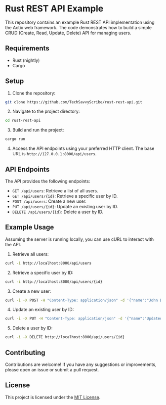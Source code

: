 # Rust REST API Example

This repository contains an example Rust REST API implementation using the Actix web framework. The code demonstrates how to build a simple CRUD (Create, Read, Update, Delete) API for managing users.

## Requirements

- Rust (nightly)
- Cargo

## Setup

1. Clone the repository:

```bash
git clone https://github.com/TechSavvyScribe/rust-rest-api.git
```

2. Navigate to the project directory:

```bash
cd rust-rest-api
```

3. Build and run the project:

```bash
cargo run
```

4. Access the API endpoints using your preferred HTTP client. The base URL is `http://127.0.0.1:8000/api/users`.

## API Endpoints

The API provides the following endpoints:

- `GET /api/users`: Retrieve a list of all users.
- `GET /api/users/{id}`: Retrieve a specific user by ID.
- `POST /api/users`: Create a new user.
- `PUT /api/users/{id}`: Update an existing user by ID.
- `DELETE /api/users/{id}`: Delete a user by ID.

## Example Usage

Assuming the server is running locally, you can use cURL to interact with the API.

1. Retrieve all users:

```bash
curl -i http://localhost:8000/api/users
```

2. Retrieve a specific user by ID:

```bash
curl -i http://localhost:8000/api/users/{id}
```

3. Create a new user:

```bash
curl -i -X POST -H "Content-Type: application/json" -d '{"name":"John Doe","email":"john@example.com"}' http://localhost:8000/api/users
```

4. Update an existing user by ID:

```bash
curl -i -X PUT -H "Content-Type: application/json" -d '{"name":"Updated Name","email":"updated@example.com"}' http://localhost:8000/api/users/{id}
```

5. Delete a user by ID:

```bash
curl -i -X DELETE http://localhost:8000/api/users/{id}
```

## Contributing

Contributions are welcome! If you have any suggestions or improvements, please open an issue or submit a pull request.

## License

This project is licensed under the [MIT License](LICENSE).
